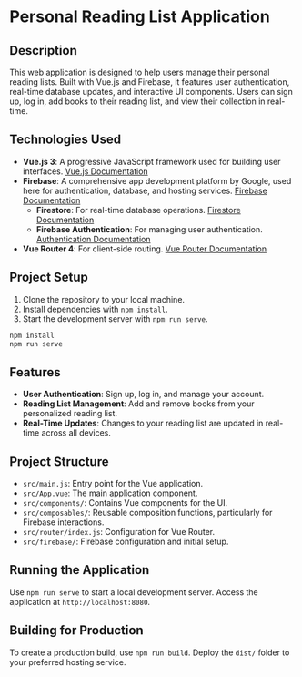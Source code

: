 
# Personal Reading List Application

## Description

This web application is designed to help users manage their personal reading lists. Built with Vue.js and Firebase, it features user authentication, real-time database updates, and interactive UI components. Users can sign up, log in, add books to their reading list, and view their collection in real-time.

## Technologies Used

- **Vue.js 3**: A progressive JavaScript framework used for building user interfaces. [Vue.js Documentation](https://v3.vuejs.org/)
- **Firebase**: A comprehensive app development platform by Google, used here for authentication, database, and hosting services. [Firebase Documentation](https://firebase.google.com/docs)
  - **Firestore**: For real-time database operations. [Firestore Documentation](https://firebase.google.com/docs/firestore)
  - **Firebase Authentication**: For managing user authentication. [Authentication Documentation](https://firebase.google.com/docs/auth)
- **Vue Router 4**: For client-side routing. [Vue Router Documentation](https://next.router.vuejs.org/)

## Project Setup

1. Clone the repository to your local machine.
2. Install dependencies with `npm install`.
3. Start the development server with `npm run serve`.

```bash
npm install
npm run serve
```

## Features

- **User Authentication**: Sign up, log in, and manage your account.
- **Reading List Management**: Add and remove books from your personalized reading list.
- **Real-Time Updates**: Changes to your reading list are updated in real-time across all devices.

## Project Structure

- `src/main.js`: Entry point for the Vue application.
- `src/App.vue`: The main application component.
- `src/components/`: Contains Vue components for the UI.
- `src/composables/`: Reusable composition functions, particularly for Firebase interactions.
- `src/router/index.js`: Configuration for Vue Router.
- `src/firebase/`: Firebase configuration and initial setup.

## Running the Application

Use `npm run serve` to start a local development server. Access the application at `http://localhost:8080`.

## Building for Production

To create a production build, use `npm run build`. Deploy the `dist/` folder to your preferred hosting service.
